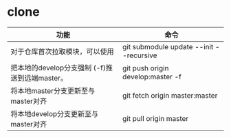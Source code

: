 # clone



| 功能                                | 命令                                       |
| --------------------------------- | ---------------------------------------- |
| 对于仓库首次拉取模块，可以使用                   | git submodule update --init --recursive  |
| 把本地的develop分支强制 (-f)推送到远端master。  | git push origin develop:master -f        |
| 将本地master分支更新至与master对齐           |  git fetch origin master:master          |
| 将本地develop分支更新至与master对齐          | git pull origin master                   |

